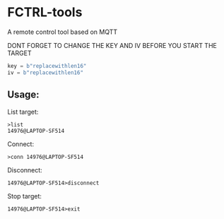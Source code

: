 # FCTRL-tools
A remote control tool based on MQTT

DONT FORGET TO CHANGE THE KEY AND IV BEFORE YOU START THE TARGET  
```python
key = b"replacewithlen16"
iv = b"replacewithlen16"
```
## Usage:
List target:
```
>list
14976@LAPTOP-SF514
```
Connect:
```
>conn 14976@LAPTOP-SF514
```
Disconnect:
```
14976@LAPTOP-SF514>disconnect
```
Stop target:
```
14976@LAPTOP-SF514>exit
```
